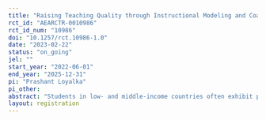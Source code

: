 ```yaml
---
title: "Raising Teaching Quality through Instructional Modeling and Coaching: Evidence from a Large-Scale, Randomized Evaluation in Rural India"
rct_id: "AEARCTR-0010986"
rct_id_num: "10986"
doi: "10.1257/rct.10986-1.0"
date: "2023-02-22"
status: "on_going"
jel: ""
start_year: "2022-06-01"
end_year: "2025-12-31"
pi: "Prashant Loyalka"
pi_other:
abstract: "Students in low- and middle-income countries often exhibit poor learning outcomes, which in the long-term can hinder economic development and exacerbate social inequality. While in theory poor learning outcomes can be improved by exposing students to higher quality teaching, it is not immediately clear how to systematically raise teaching quality in low- and middle-income country settings. In particular, teacher professional development (or teacher training) programs, which are often implemented by policymakers for the purpose of raising teaching quality, have thus far proven ineffective in low- and middle-income country settings. One possible reason for the lack of effectiveness is that these programs are often of short duration and of low quality. The goal of this study is to instead examine the impacts of introducing “high-quality” teacher professional development which uses practices often shown to be effective in high-income countries. Specifically, we conduct a randomized controlled trial with 140 rural public schools in India, in which half of the schools are assigned to a teacher professional development program which relies on an instructional modeling and coaching of sustained duration; the other half of the schools are assigned to a control condition of no professional development. We examine impacts of two dimensions of the program on a range of student learning outcomes: (a) co-teaching with a more experienced instructional coach; (b) teaching on one’s own after having been accompanied by the instructional coach. Importantly, we also examine whether the professional development program improves essential teacher behaviors such as the avoidance of verbal abuse and corporal punishment."
layout: registration
---
```


